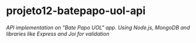 # projeto12-batepapo-uol-api

<h6>
  API implementation on "Bate Papo UOL" app. Using Node.js, MongoDB and libraries like Express and Joi for validation
</h6>
